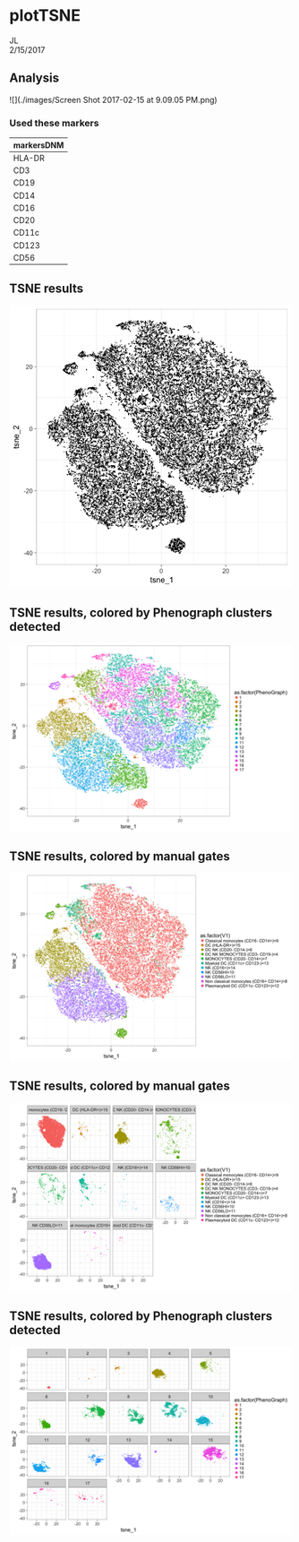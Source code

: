 # plotTSNE
JL  
2/15/2017  



## Analysis



![](./images/Screen Shot 2017-02-15 at 9.09.05 PM.png)

### Used these markers


|markersDNM |
|:----------|
|HLA-DR     |
|CD3        |
|CD19       |
|CD14       |
|CD16       |
|CD20       |
|CD11c      |
|CD123      |
|CD56       |
## TSNE results
![](PlotTSNE_files/figure-html/plot5-1.png)<!-- -->

## TSNE results, colored by Phenograph clusters detected
![](PlotTSNE_files/figure-html/plot6-1.png)<!-- -->

## TSNE results, colored by manual gates 
![](PlotTSNE_files/figure-html/plot7-1.png)<!-- -->

## TSNE results, colored by manual gates 
![](PlotTSNE_files/figure-html/plot8-1.png)<!-- -->

## TSNE results, colored by Phenograph clusters detected
![](PlotTSNE_files/figure-html/plot9-1.png)<!-- -->
